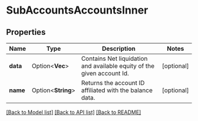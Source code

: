 # SubAccountsAccountsInner

## Properties

Name | Type | Description | Notes
------------ | ------------- | ------------- | -------------
**data** | Option<**Vec<String>**> | Contains Net liquidation and available equity of the given account Id. | [optional]
**name** | Option<**String**> | Returns the account ID affiliated with the balance data. | [optional]

[[Back to Model list]](../README.md#documentation-for-models) [[Back to API list]](../README.md#documentation-for-api-endpoints) [[Back to README]](../README.md)


